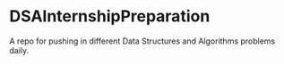 # DSAInternshipPreparation
A repo for pushing in different Data Structures and Algorithms problems daily. 
